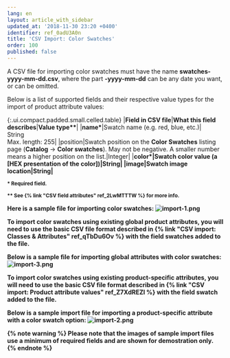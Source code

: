 ```yaml
---
lang: en
layout: article_with_sidebar
updated_at: '2018-11-30 23:20 +0400'
identifier: ref_0adU3A0n
title: 'CSV Import: Color Swatches'
order: 100
published: false
---
```

A CSV file for importing color swatches must have the name **swatches-yyyy-mm-dd.csv**, where the part **-yyyy-mm-dd** can be any date you want, or can be omitted.

Below is a list of supported fields and their respective value types for the import of product attribute values: 

{:.ui.compact.padded.small.celled.table} 
|**Field in CSV file**|**What this field describes**|<strong>Value type**</strong>|
|<strong>name*</strong>|Swatch name (e.g. red, blue, etc.)|<br>String<br>Max. length: 255|
|position|Swatch position on the **Color Swatches** listing page (**Catalog** -> **Color swatches**). May not be negative. A smaller number means a higher position on the list.|Integer|
|<strong>color*<strong>|Swatch color value (a [HEX presentation of the color])|String|
|image|Swatch image location|String|

<sub>* Required field.</sub>

<sub markdown="1">** See {% link "CSV field attributes" ref_2LwMTTTW %} for more info.</sub>

Here is a sample file for importing color swatches:
![import-1.png]({{site.baseurl}}/attachments/ref_4bXaF5qJ/import-1.png)

To import color swatches using existing global product attributes, you will need to use the basic CSV file format described in {% link "CSV import: Classes & Attributes" ref_qTbDu6Ov %} with the field **swatches** added to the file.
  
Below is a sample file for importing global attributes with color swatches:
   ![import-3.png]({{site.baseurl}}/attachments/ref_4bXaF5qJ/import-3.png)
 
To import color swatches using existing product-specific attributes, you will need to use the basic CSV file format described in {% link "CSV import: Product attribute values" ref_Z7XdREZl %} with the field **swatch** added to the file. 
  
Below is a sample import file for importing a product-specific attribute with a color swatch option:
   ![import-2.png]({{site.baseurl}}/attachments/ref_4bXaF5qJ/import-2.png) 
  
{% note warning %}
Please note that the images of sample import files use a minimum of required fields and are shown for demostration only. 
{% endnote %}

